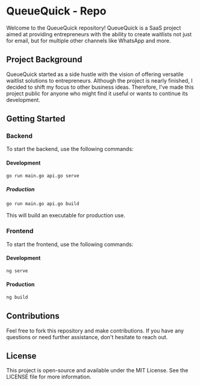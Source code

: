 # QueueQuick - Repo

Welcome to the QueueQuick repository! QueueQuick is a SaaS project aimed at providing entrepreneurs with the ability to create waitlists not just for email, but for multiple other channels like WhatsApp and more.

## Project Background

QueueQuick started as a side hustle with the vision of offering versatile waitlist solutions to entrepreneurs. Although the project is nearly finished, I decided to shift my focus to other business ideas. Therefore, I've made this project public for anyone who might find it useful or wants to continue its development.

## Getting Started

### Backend

To start the backend, use the following commands:

#### Development
```bash
go run main.go api.go serve
```
##### Production
```bash
go run main.go api.go build
```
This will build an executable for production use.

### Frontend

To start the frontend, use the following commands:

#### Development
```bash
ng serve
```

#### Production
```bash
ng build
```

## Contributions
Feel free to fork this repository and make contributions. If you have any questions or need further assistance, don't hesitate to reach out.

## License
This project is open-source and available under the MIT License. See the LICENSE file for more information.
